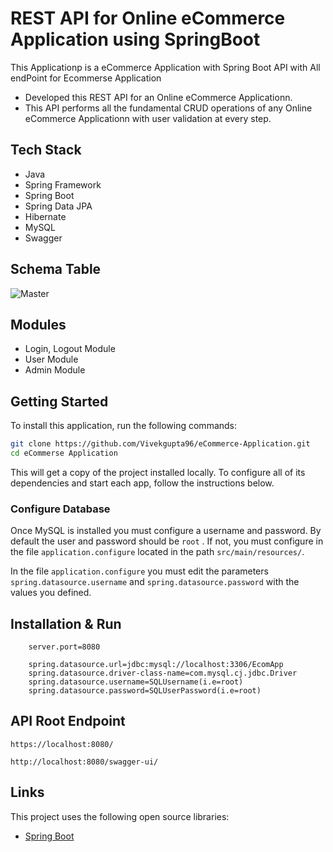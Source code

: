 # REST API for Online eCommerce Application using SpringBoot 

This Applicationp is a eCommerce Application with Spring Boot API with All endPoint for Ecommerse Application



*  Developed this REST API for an Online eCommerce Applicationn. 
* This API performs all the fundamental CRUD operations of any Online eCommerce Applicationn with user validation at every step.


## Tech Stack

* Java
* Spring Framework
* Spring Boot
* Spring Data JPA
* Hibernate
* MySQL
* Swagger
## Schema Table 
![Master](https://github.com/Vivekgupta96/eCommerce-Application/blob/main/ER_diagram.png)
## Modules

* Login, Logout Module
* User Module
* Admin Module

## Getting Started

To install this application, run the following commands:

```bash
git clone https://github.com/Vivekgupta96/eCommerce-Application.git 
cd eCommerse Application
```

This will get a copy of the project installed locally. To configure all of its dependencies and start each app, follow the instructions below.

### Configure Database

Once MySQL is installed you must configure a username and password. By default the user and password should be `root` . If not, you must configure in the file `application.configure` located in the path `src/main/resources/`.

In the file `application.configure` you must edit the parameters `spring.datasource.username` and `spring.datasource.password` with the values you defined.

## Installation & Run

```
    server.port=8080

    spring.datasource.url=jdbc:mysql://localhost:3306/EcomApp
    spring.datasource.driver-class-name=com.mysql.cj.jdbc.Driver
    spring.datasource.username=SQLUsername(i.e=root)
    spring.datasource.password=SQLUserPassword(i.e=root)

```

## API Root Endpoint

`https://localhost:8080/`

`http://localhost:8080/swagger-ui/`

## Links

This project uses the following open source libraries:

- [Spring Boot](https://spring.io/projects/spring-boot)


